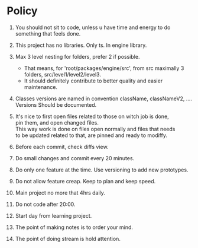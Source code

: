 # Policy

1. You should not sit to code, unless u have time and energy to do something that feels done.

2. This project has no libraries. Only ts. In engine library.

3. Max 3 level nesting for folders, prefer 2 if possible.

   - That means, for 'root/packages/engine/src', from src maximally 3 folders, src/level1/level2/level3.
   - It should definitely contribute to better quality and easier maintenance.

4. Classes versions are named in convention className, classNameV2, ....  
   Versions Should be documented.

5. It's nice to first open files related to those on witch job is done,  
   pin them, and open changed files.  
   This way work is done on files open normally and files that needs  
   to be updated related to that, are pinned and ready to modiffy.

6. Before each commit, check diffs view.

7. Do small changes and commit every 20 minutes.

8. Do only one feature at the time. Use versioning to add new prototypes.

9. Do not allow feature creap. Keep to plan and keep speed.

10. Main project no more that 4hrs daily.

11. Do not code after 20:00.

12. Start day from learning project.

13. The point of making notes is to order your mind.

14. The point of doing stream is hold attention.
